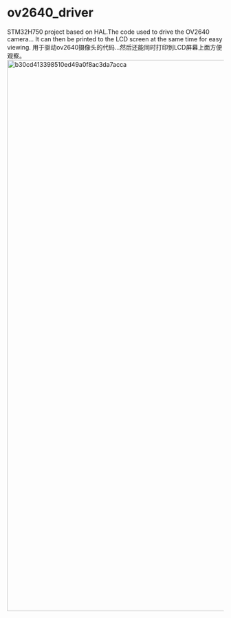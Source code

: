 # ov2640_driver
STM32H750 project based on HAL.The code used to drive the OV2640 camera... It can then be printed to the LCD screen at the same time for easy viewing.
用于驱动ov2640摄像头的代码...然后还能同时打印到LCD屏幕上面方便观察。
<img width="1280" alt="b30cd413398510ed49a0f8ac3da7acca" src="https://github.com/user-attachments/assets/708cd52a-7ddd-4a3c-af99-2fbf2f14cb52" />
